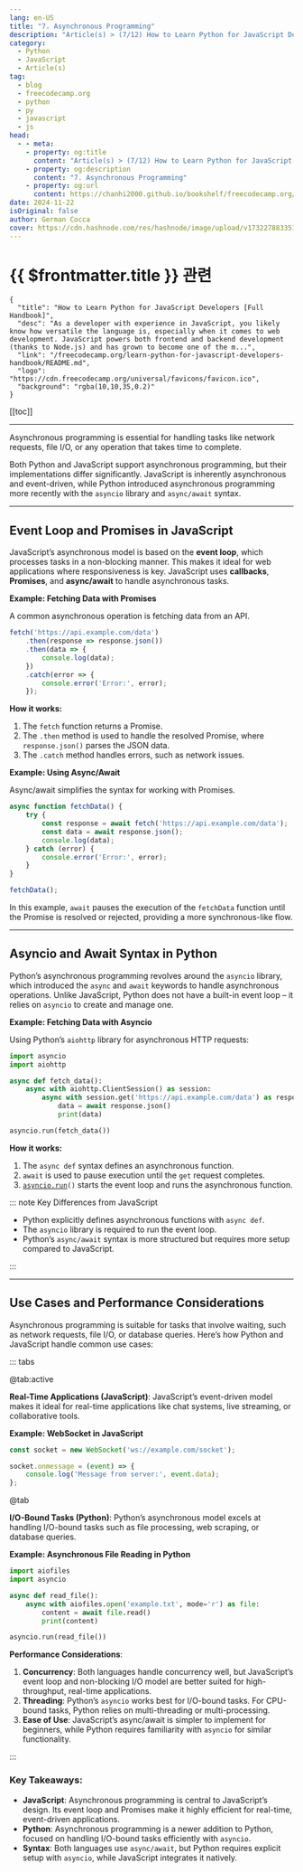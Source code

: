```yaml
---
lang: en-US
title: "7. Asynchronous Programming"
description: "Article(s) > (7/12) How to Learn Python for JavaScript Developers [Full Handbook]"
category:
  - Python
  - JavaScript
  - Article(s)
tag:
  - blog
  - freecodecamp.org
  - python
  - py
  - javascript
  - js
head:
  - - meta:
    - property: og:title
      content: "Article(s) > (7/12) How to Learn Python for JavaScript Developers [Full Handbook]"
    - property: og:description
      content: "7. Asynchronous Programming"
    - property: og:url
      content: https://chanhi2000.github.io/bookshelf/freecodecamp.org/learn-python-for-javascript-developers-handbook/7-asynchronous-programming.html
date: 2024-11-22
isOriginal: false
author: German Cocca
cover: https://cdn.hashnode.com/res/hashnode/image/upload/v1732278833514/c23ea6ad-25b9-45c9-a7a7-c32499ca1d8b.jpeg
---
```


# {{ $frontmatter.title }} 관련

```component VPCard
{
  "title": "How to Learn Python for JavaScript Developers [Full Handbook]",
  "desc": "As a developer with experience in JavaScript, you likely know how versatile the language is, especially when it comes to web development. JavaScript powers both frontend and backend development (thanks to Node.js) and has grown to become one of the m...",
  "link": "/freecodecamp.org/learn-python-for-javascript-developers-handbook/README.md",
  "logo": "https://cdn.freecodecamp.org/universal/favicons/favicon.ico",
  "background": "rgba(10,10,35,0.2)"
}
```

[[toc]]

---

<SiteInfo
  name="How to Learn Python for JavaScript Developers [Full Handbook]"
  desc="As a developer with experience in JavaScript, you likely know how versatile the language is, especially when it comes to web development. JavaScript powers both frontend and backend development (thanks to Node.js) and has grown to become one of the m..."
  url="https://freecodecamp.org/news/learn-python-for-javascript-developers-handbook#heading-7-asynchronous-programming"
  logo="https://cdn.freecodecamp.org/universal/favicons/favicon.ico"
  preview="https://cdn.hashnode.com/res/hashnode/image/upload/v1727862097228/24433377-ebb8-49b5-b0ee-5736f629399d.png"/>

Asynchronous programming is essential for handling tasks like network requests, file I/O, or any operation that takes time to complete.

Both Python and JavaScript support asynchronous programming, but their implementations differ significantly. JavaScript is inherently asynchronous and event-driven, while Python introduced asynchronous programming more recently with the `asyncio` library and `async/await` syntax.

---

## Event Loop and Promises in JavaScript

JavaScript’s asynchronous model is based on the **event loop**, which processes tasks in a non-blocking manner. This makes it ideal for web applications where responsiveness is key. JavaScript uses **callbacks**, **Promises**, and **async/await** to handle asynchronous tasks.

**Example: Fetching Data with Promises**

A common asynchronous operation is fetching data from an API.

```js
fetch('https://api.example.com/data')
    .then(response => response.json())
    .then(data => {
        console.log(data);
    })
    .catch(error => {
        console.error('Error:', error);
    });
```

**How it works:**

1. The `fetch` function returns a Promise.
2. The `.then` method is used to handle the resolved Promise, where `response.json()` parses the JSON data.
3. The `.catch` method handles errors, such as network issues.

**Example: Using Async/Await**

Async/await simplifies the syntax for working with Promises.

```js
async function fetchData() {
    try {
        const response = await fetch('https://api.example.com/data');
        const data = await response.json();
        console.log(data);
    } catch (error) {
        console.error('Error:', error);
    }
}

fetchData();
```

In this example, `await` pauses the execution of the `fetchData` function until the Promise is resolved or rejected, providing a more synchronous-like flow.

---

## Asyncio and Await Syntax in Python

Python’s asynchronous programming revolves around the `asyncio` library, which introduced the `async` and `await` keywords to handle asynchronous operations. Unlike JavaScript, Python does not have a built-in event loop – it relies on `asyncio` to create and manage one.

**Example: Fetching Data with Asyncio**

Using Python’s `aiohttp` library for asynchronous HTTP requests:

```py
import asyncio
import aiohttp

async def fetch_data():
    async with aiohttp.ClientSession() as session:
        async with session.get('https://api.example.com/data') as response:
            data = await response.json()
            print(data)

asyncio.run(fetch_data())
```

**How it works:**

1. The `async def` syntax defines an asynchronous function.
2. `await` is used to pause execution until the `get` request completes.
3. [`asyncio.run`](http://asyncio.run)`()` starts the event loop and runs the asynchronous function.

::: note Key Differences from JavaScript

- Python explicitly defines asynchronous functions with `async def`.
- The `asyncio` library is required to run the event loop.
- Python’s `async/await` syntax is more structured but requires more setup compared to JavaScript.

:::

---

## Use Cases and Performance Considerations

Asynchronous programming is suitable for tasks that involve waiting, such as network requests, file I/O, or database queries. Here’s how Python and JavaScript handle common use cases:

::: tabs

@tab:active <FontIcon icon="fa-brands fa-js"/>

**Real-Time Applications (JavaScript)**: JavaScript’s event-driven model makes it ideal for real-time applications like chat systems, live streaming, or collaborative tools.

**Example: WebSocket in JavaScript**

```js
const socket = new WebSocket('ws://example.com/socket');

socket.onmessage = (event) => {
    console.log('Message from server:', event.data);
};
```

@tab <FontIcon icon="fa-brands fa-python"/>

**I/O-Bound Tasks (Python)**: Python’s asynchronous model excels at handling I/O-bound tasks such as file processing, web scraping, or database queries.

**Example: Asynchronous File Reading in Python**

```py
import aiofiles
import asyncio

async def read_file():
    async with aiofiles.open('example.txt', mode='r') as file:
        content = await file.read()
        print(content)

asyncio.run(read_file())
```

**Performance Considerations**:

1. **Concurrency**: Both languages handle concurrency well, but JavaScript’s event loop and non-blocking I/O model are better suited for high-throughput, real-time applications.
2. **Threading**: Python’s `asyncio` works best for I/O-bound tasks. For CPU-bound tasks, Python relies on multi-threading or multi-processing.
3. **Ease of Use**: JavaScript’s async/await is simpler to implement for beginners, while Python requires familiarity with `asyncio` for similar functionality.

:::

### Key Takeaways:

- **JavaScript**: Asynchronous programming is central to JavaScript’s design. Its event loop and Promises make it highly efficient for real-time, event-driven applications.
- **Python**: Asynchronous programming is a newer addition to Python, focused on handling I/O-bound tasks efficiently with `asyncio`.
- **Syntax**: Both languages use `async/await`, but Python requires explicit setup with `asyncio`, while JavaScript integrates it natively.
